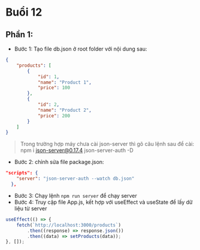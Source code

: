 # Buổi 12

## Phần 1:

-   Bước 1: Tạo file db.json ở root folder với nội dung sau:

```json
{
    "products": [
        {
            "id": 1,
            "name": "Product 1",
            "price": 100
        },
        {
            "id": 2,
            "name": "Product 2",
            "price": 200
        }
    ]
}
```

> Trong trường hợp máy chưa cài json-server thì gõ câu lệnh sau để cài: npm i json-server@0.17.4 json-server-auth -D

-   Bước 2: chỉnh sửa file package.json:

```json
"scripts": {
    "server": "json-server-auth --watch db.json"
  },
```

-   Bước 3: Chạy lệnh `npm run server` để chạy server
-   Bước 4: Truy cập file App.js, kết hợp với useEffect và useState để lấy dữ liệu từ server

```jsx
useEffect(() => {
    fetch(`http://localhost:3000/products`)
        .then((response) => response.json())
        .then((data) => setProducts(data));
}, []);
```
